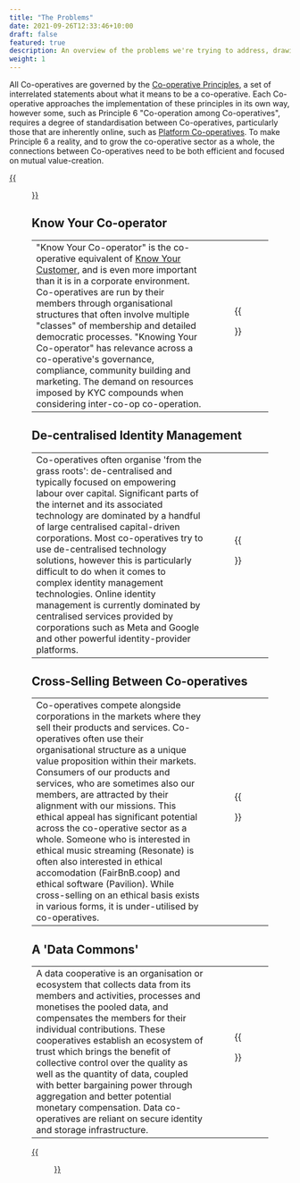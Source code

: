```yaml
---
title: "The Problems"
date: 2021-09-26T12:33:46+10:00
draft: false
featured: true
description: An overview of the problems we're trying to address, drawing from the experiences of FairBnB.coop, Resonate and Pavilion.
weight: 1
---
```

All Co-operatives are governed by the [Co-operative Principles](https://www.ica.coop/en/cooperatives/cooperative-identity), a set of interrelated statements about what it means to be a co-operative. Each Co-operative approaches the implementation of these principles in its own way, however some, such as Principle 6 "Co-operation among Co-operatives", requires a degree of standardisation between Co-operatives, particularly those that are inherently online, such as [Platform Co-operatives](https://platform.coop/). To make Principle 6 a reality, and to grow the co-operative sector as a whole, the connections between Co-operatives need to be both efficient and focused on mutual value-creation.

[{{<figure src="/images/icons/red-circle.png" title="Discuss these problems on our forum" class="cta top" target="_blank">}}](https://community.coopcreds.com/c/problems)

## Know Your Co-operator
|  |  |
|--|:--:|
| "Know Your Co-operator" is the co-operative equivalent of [Know Your Customer](https://en.wikipedia.org/wiki/Know_your_customer), and is even more important than it is in a corporate environment. Co-operatives are run by their members through organisational structures that often involve multiple "classes" of membership and detailed democratic processes. "Knowing Your Co-operator" has relevance across a co-operative's governance, compliance, community building and marketing. The demand on resources imposed by KYC compounds when considering inter-co-op co-operation.| {{<figure src="/images/illustrations/kyc.svg">}} |

## De-centralised Identity Management
|  |  |
|--|:--:|
| Co-operatives often organise 'from the grass roots': de-centralised and typically focused on empowering labour over capital. Significant parts of the internet and its associated technology are dominated by a handful of large centralised capital-driven corporations. Most co-operatives try to use de-centralised technology solutions, however this is particularly difficult to do when it comes to complex identity management technologies. Online identity management is currently dominated by centralised services provided by corporations such as Meta and Google and other powerful identity-provider platforms. | {{<figure src="/images/illustrations/identity.svg">}} |

## Cross-Selling Between Co-operatives
|  |  |
|--|:--:|
| Co-operatives compete alongside corporations in the markets where they sell their products and services. Co-operatives often use their organisational structure as a unique value proposition within their markets. Consumers of our products and services, who are sometimes also our members, are attracted by their alignment with our missions. This ethical appeal has significant potential across the co-operative sector as a whole. Someone who is interested in ethical music streaming (Resonate) is often also interested in ethical accomodation (FairBnB.coop) and ethical software (Pavilion). While cross-selling on an ethical basis exists in various forms, it is under-utilised by co-operatives.| {{<figure src="/images/illustrations/cross-selling.svg">}} |

## A 'Data Commons'
|  |  |
|--|:--:|
| A data cooperative is an organisation or ecosystem that collects data from its members and activities, processes and monetises the pooled data, and compensates the members for their individual contributions. These cooperatives establish an ecosystem of trust which brings the benefit of collective control over the quality as well as the quantity of data, coupled with better bargaining power through aggregation and better potential monetary compensation. Data co-operatives are reliant on secure identity and storage infrastructure. | {{<figure src="/images/illustrations/datacommons.svg">}} |

[{{<figure src="/images/icons/red-circle.png" title="Discuss these problems on our forum" class="cta" target="_blank">}}](https://community.coopcreds.com/c/problems)